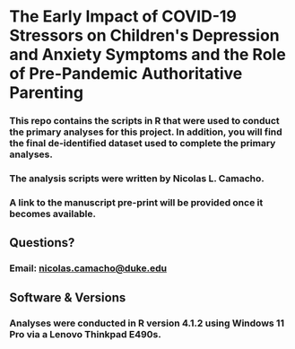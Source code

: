 # The Early Impact of COVID-19 Stressors on Children's Depression and Anxiety Symptoms and the Role of Pre-Pandemic Authoritative Parenting

### This repo contains the scripts in R that were used to conduct the primary analyses for this project. In addition, you will find the final de-identified dataset used to complete the primary analyses.

### The analysis scripts were written by Nicolas L. Camacho.

### A link to the manuscript pre-print will be provided once it becomes available.

## Questions?

### Email: nicolas.camacho@duke.edu

## Software & Versions

### Analyses were conducted in R version 4.1.2 using Windows 11 Pro via a Lenovo Thinkpad E490s.
